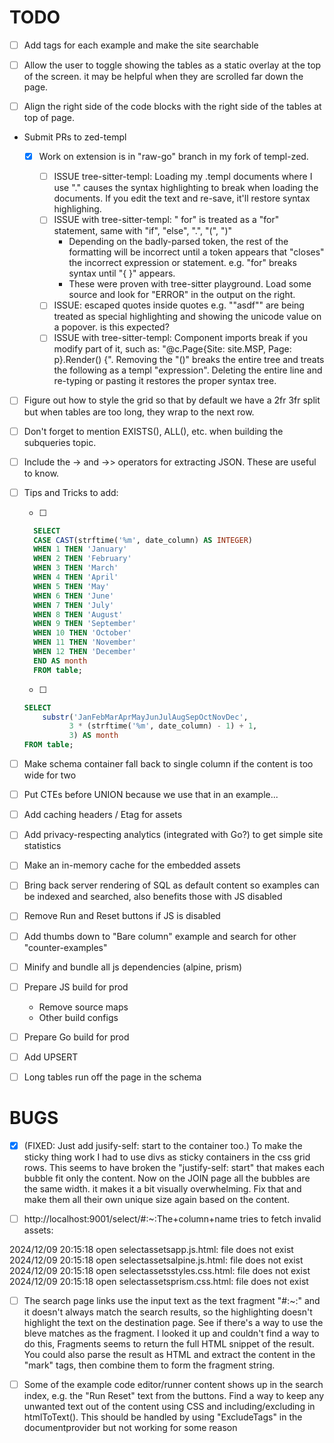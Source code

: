 # TODO

- [ ] Add tags for each example and make the site searchable

- [ ] Allow the user to toggle showing the tables as a static overlay at the top of the screen. it may be helpful when they are scrolled far down the page.

- [ ] Align the right side of the code blocks with the right side of the tables at top of page.

- Submit PRs to zed-templ

  - [x] Work on extension is in "raw-go" branch in my fork of templ-zed.

    - [ ] ISSUE tree-sitter-templ: Loading my .templ documents where I use "</span>." causes the syntax highlighting to break when loading the documents. If you edit the text and re-save, it'll restore syntax highlighing.
    - [ ] ISSUE with tree-sitter-templ: "</span> for" is treated as a "for" statement, same with "if", "else", ".", "(", ")"
      - Depending on the badly-parsed token, the rest of the formatting will be incorrect until a token appears that "closes" the incorrect expression or statement. e.g. "for" breaks syntax until "{ }" appears.
      - These were proven with tree-sitter playground. Load some source and look for "ERROR" in the output on the right.
    - [ ] ISSUE: escaped quotes inside quotes e.g. "\"asdf\"" are being treated as special highlighting and showing the unicode value on a popover. is this expected?
    - [ ] ISSUE with tree-sitter-templ: Component imports break if you modify part of it, such as: "@c.Page{Site: site.MSP, Page: p}.Render() {". Removing the "()" breaks the entire tree and treats the following as a templ "expression". Deleting the entire line and re-typing or pasting it restores the proper syntax tree.

- [ ] Figure out how to style the grid so that by default we have a 2fr 3fr split but when tables are too long, they wrap to the next row.

- [ ] Don't forget to mention EXISTS(), ALL(), etc. when building the subqueries topic.

- [ ] Include the -> and ->> operators for extracting JSON. These are useful to know.

- [ ] Tips and Tricks to add:

  - [ ]

  ```sql
    SELECT
    CASE CAST(strftime('%m', date_column) AS INTEGER)
    WHEN 1 THEN 'January'
    WHEN 2 THEN 'February'
    WHEN 3 THEN 'March'
    WHEN 4 THEN 'April'
    WHEN 5 THEN 'May'
    WHEN 6 THEN 'June'
    WHEN 7 THEN 'July'
    WHEN 8 THEN 'August'
    WHEN 9 THEN 'September'
    WHEN 10 THEN 'October'
    WHEN 11 THEN 'November'
    WHEN 12 THEN 'December'
    END AS month
    FROM table;
  ```

  - [ ]

  ```sql
  SELECT
      substr('JanFebMarAprMayJunJulAugSepOctNovDec',
            3 * (strftime('%m', date_column) - 1) + 1,
            3) AS month
  FROM table;
  ```

- [ ] Make schema container fall back to single column if the content is too wide for two

- [ ] Put CTEs before UNION because we use that in an example...

- [ ] Add caching headers / Etag for assets

- [ ] Add privacy-respecting analytics (integrated with Go?) to get simple site statistics

- [ ] Make an in-memory cache for the embedded assets

- [ ] Bring back server rendering of SQL as default content so examples can be indexed and searched, also benefits those with JS disabled

- [ ] Remove Run and Reset buttons if JS is disabled

- [ ] Add thumbs down to "Bare column" example and search for other "counter-examples"

- [ ] Minify and bundle all js dependencies (alpine, prism)

- [ ] Prepare JS build for prod
  - Remove source maps
  - Other build configs
- [ ] Prepare Go build for prod

- [ ] Add UPSERT

- [ ] Long tables run off the page in the schema

# BUGS

- [x] (FIXED: Just add jusify-self: start to the container too.) To make the sticky thing work I had to use divs as sticky containers in the css grid rows. This seems to have broken the "justify-self: start" that makes each bubble fit only the content. Now on the JOIN page all the bubbles are the same width. it makes it a bit visually overwhelming. Fix that and make them all their own unique size again based on the content.

- [ ] http://localhost:9001/select/#:~:The+column+name tries to fetch invalid assets:

2024/12/09 20:15:18 open selectassetsapp.js.html: file does not exist
2024/12/09 20:15:18 open selectassetsalpine.js.html: file does not exist
2024/12/09 20:15:18 open selectassetsstyles.css.html: file does not exist
2024/12/09 20:15:18 open selectassetsprism.css.html: file does not exist

- [ ] The search page links use the input text as the text fragment "#:~:" and it doesn't always match the search results, so the highlighting doesn't highlight the text on the destination page. See if there's a way to use the bleve matches as the fragment. I looked it up and couldn't find a way to do this, Fragments seems to return the full HTML snippet of the result. You could also parse the result as HTML and extract the content in the "mark" tags, then combine them to form the fragment string.

- [ ] Some of the example code editor/runner content shows up in the search index, e.g. the "Run Reset" text from the buttons. Find a way to keep any unwanted text out of the content using CSS and including/excluding in htmlToText(). This should be handled by using "ExcludeTags" in the documentprovider but not working for some reason
